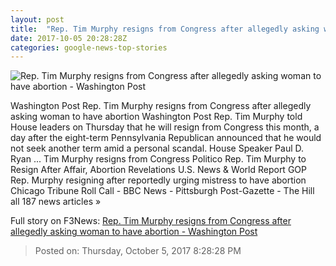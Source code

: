 ```yaml
---
layout: post
title:  "Rep. Tim Murphy resigns from Congress after allegedly asking woman to have abortion - Washington Post"
date: 2017-10-05 20:28:28Z
categories: google-news-top-stories
---
```


![Rep. Tim Murphy resigns from Congress after allegedly asking woman to have abortion - Washington Post](https://img.washingtonpost.com/rf/image_1484w/2010-2019/WashingtonPost/2017/10/05/National-Politics/Images/Congressman_Affair_47284-b1a68.jpg?t=20170517)

Washington Post Rep. Tim Murphy resigns from Congress after allegedly asking woman to have abortion Washington Post Rep. Tim Murphy told House leaders on Thursday that he will resign from Congress this month, a day after the eight-term Pennsylvania Republican announced that he would not seek another term amid a personal scandal. House Speaker Paul D. Ryan ... Tim Murphy resigns from Congress Politico Rep. Tim Murphy to Resign After Affair, Abortion Revelations U.S. News & World Report GOP Rep. Murphy resigning after reportedly urging mistress to have abortion Chicago Tribune Roll Call - BBC News - Pittsburgh Post-Gazette - The Hill all 187 news articles »


Full story on F3News: [Rep. Tim Murphy resigns from Congress after allegedly asking woman to have abortion - Washington Post](http://www.f3nws.com/n/qFxmb)

> Posted on: Thursday, October 5, 2017 8:28:28 PM
